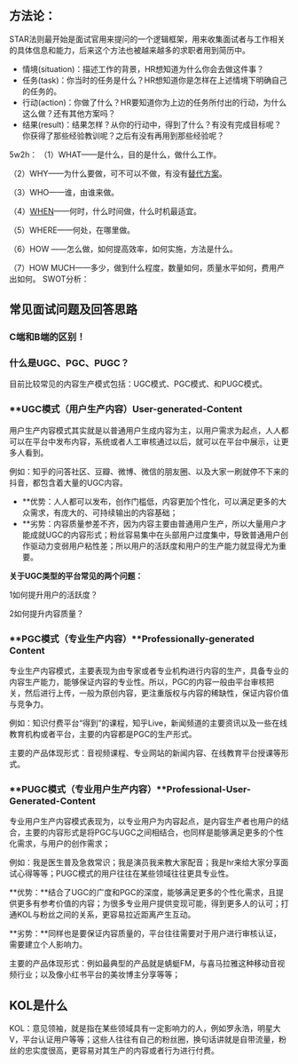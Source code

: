 
## 方法论：
STAR法则最开始是面试官用来提问的一个逻辑框架，用来收集面试者与工作相关的具体信息和能力，后来这个方法也被越来越多的求职者用到简历中。

- 情境(situation)：描述工作的背景，HR想知道为什么你会去做这件事？
- 任务(task)：你当时的任务是什么？HR想知道你是怎样在上述情境下明确自己的任务的。
- 行动(action)：你做了什么？HR要知道你为上边的任务所付出的行动，为什么这么做？还有其他方案吗？
- 结果(result)：结果怎样？从你的行动中，得到了什么？有没有完成目标呢？你获得了那些经验教训呢？之后有没有再用到那些经验呢？

5w2h：
（1）WHAT——是什么，目的是什么，做什么工作。

（2）WHY——为什么要做，可不可以不做，有没有[替代方案](https://baike.baidu.com/item/%E6%9B%BF%E4%BB%A3%E6%96%B9%E6%A1%88/2042545?fromModule=lemma_inlink)。

（3）WHO——谁，由谁来做。

（4）[WHEN](https://baike.baidu.com/item/WHEN/2306122?fromModule=lemma_inlink)——何时，什么时间做，什么时机最适宜。

（5）WHERE——何处，在哪里做。

（6）HOW ——怎么做，如何提高效率，如何实施，方法是什么。

（7）HOW MUCH——多少，做到什么程度，数量如何，质量水平如何，费用产出如何。
SWOT分析：

## 常见面试问题及回答思路

### C端和B端的区别！


### 什么是UGC、PGC、PUGC？

目前比较常见的内容生产模式包括：UGC模式、PGC模式、和PUGC模式。
### **UGC模式（用户生产内容）User-generated-Content

用户生产内容模式其实就是以普通用户生成内容为主，以用户需求为起点，人人都可以在平台中发布内容，系统或者人工审核通过以后，就可以在平台中展示，让更多人看到。

例如：知乎的问答社区、豆瓣、微博、微信的朋友圈、以及大家一刷就停不下来的抖音，都包含着大量的UGC内容。

- **优势：人人都可以发布，创作门槛低，内容更加个性化，可以满足更多的大众需求，有庞大的、可持续输出的内容基础；
- **劣势：内容质量参差不齐，因为内容主要由普通用户生产，所以大量用户才能成就UGC的内容形式；粉丝容易集中在头部用户过度集中，导致普通用户创作驱动力变弱用户粘性差；所以用户的活跃度和用户的生产能力就显得尤为重要。

**关于UGC类型的平台常见的两个问题：**

1如何提升用户的活跃度？

2如何提升内容质量？

### **PGC模式（专业生产内容）**Professionally-generated Content


专业生产内容模式，主要表现为由专家或者专业机构进行内容的生产，具备专业的内容生产能力，能够保证内容的专业性。所以，PGC的内容一般由平台审核把关，然后进行上传，一般为原创内容，更注重版权与内容的稀缺性，保证内容价值与竞争力。

例如：知识付费平台“得到”的课程，知乎Live，新闻频道的主要资讯以及一些在线教育机构或者平台，主要的内容都是PGC的生产形式。

主要的产品体现形式：音视频课程、专业网站的新闻内容、在线教育平台授课等形式。


### **PUGC模式（专业用户生产内容）**Professional-User-Generated-Content

专业用户生产内容模式表现为，以专业用户为内容起点，是内容生产者也用户的结合，主要的内容形式是将PGC与UGC之间相结合，也同样是能够满足更多的个性化需求，与用户的创作需求；

例如：我是医生普及急救常识；我是演员我来教大家配音；我是hr来给大家分享面试心得等等；PUGC模式的用户往往在某些领域往往更具专业性。

**优势：**结合了UGC的广度和PGC的深度，能够满足更多的个性化需求，且提供更多有参考价值的内容；为很多专业用户提供变现可能，得到更多人的认可；打通KOL与粉丝之间的关系，更容易拉近距离产生互动。

**劣势：**同样也是要保证内容质量的，平台往往需要对于用户进行审核认证，需要建立个人影响力。

主要的产品体现形式：例如最典型的产品就是蜻蜓FM，与喜马拉雅这种移动音视频行业；以及像小红书平台的美妆博主分享等等；

## KOL是什么
KOL：意见领袖，就是指在某些领域具有一定影响力的人，例如罗永浩，明星大V，平台认证用户等等；这些人往往有自己的粉丝圈，换句话讲就是自带流量，粉丝的忠实度很高，更容易对其生产的内容或者行为进行付费。